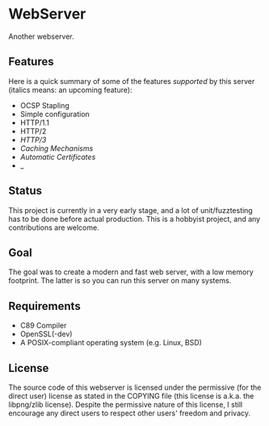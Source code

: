 # WebServer
Another webserver.

## Features
Here is a quick summary of some of the features *supported* by this server (italics means: an upcoming feature):
* OCSP Stapling
* Simple configuration
* HTTP/1.1
* HTTP/2
* _HTTP/3_
* _Caching Mechanisms_
* _Automatic Certificates_
* _

## Status
This project is currently in a very early stage, and a lot of unit/fuzztesting has to be done before actual production. This is a hobbyist project, and any contributions are welcome.

## Goal
The goal was to create a modern and fast web server, with a low memory footprint. The latter is so you can run this server on many systems.

## Requirements
* C89 Compiler
* OpenSSL(-dev)
* A POSIX-compliant operating system (e.g. Linux, BSD)

## License
The source code of this webserver is licensed under the permissive (for the direct user) license as stated in the COPYING file (this license is a.k.a. the libpng/zlib license).
Despite the permissive nature of this license, I still encourage any direct users to respect other users' freedom and privacy.
